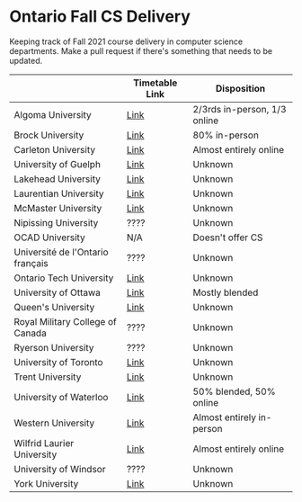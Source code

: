 # Ontario Fall CS Delivery
Keeping track of Fall 2021 course delivery in computer science departments. Make a pull request if there's something that needs to be updated.

|                                  | Timetable Link                                                                                                                | Disposition                  |
|----------------------------------|-------------------------------------------------------------------------------------------------------------------------------|------------------------------|
| Algoma University                | [Link](https://algomau.ca/course-schedules/)                                                                                  | 2/3rds in-person, 1/3 online |
| Brock University                 | [Link](https://brocku.ca/guides-and-timetables/timetables/?session=fw&type=ug&level=all&program=COSC)                         | 80% in-person                |
| Carleton University              | [Link](https://central.carleton.ca/prod/bwysched.p_select_term?wsea_code=EXT)                                                 | Almost entirely online       |
| University of Guelph             | [Link](https://webadvisor.uoguelph.ca/)                                                                                       | Unknown                      |
| Lakehead University              | [Link](https://www.lakeheadu.ca/timetable)                                                                                    | Unknown                      |
| Laurentian University            | [Link](https://selfservice.laurentian.ca/Student/Courses)                                                                     | Unknown                      |
| McMaster University              | [Link](https://applicants.mcmaster.ca/psp/prepprd/EMPLOYEE/PSFT_LS/c/COMMUNITY_ACCESS.CLASS_SEARCH.GBL?)                      | Unknown                      |
| Nipissing University             | ????                                                                                                                          | Unknown                      |
| OCAD University                  | N/A                                                                                                                           | Doesn't offer CS             |
| Université de l'Ontario français | ????                                                                                                                          | Unknown                      |
| Ontario Tech University          | [Link](https://ssp.mycampus.ca/StudentRegistrationSsb/ssb/term/termSelection?mode=search&mepCode=UOIT#Search%20for%20courses) | Unknown                      |
| University of Ottawa             | [Link](https://catalogue.uottawa.ca/en/courses/)                                                                              | Mostly blended               |
| Queen's University               | [Link](http://www.queensu.ca/registrar/solus-class-schedule)                                                                  | Unknown                      |
| Royal Military College of Canada | ????                                                                                                                          | Unknown                      |
| Ryerson University               | ????                                                                                                                          | Unknown                      |
| University of Toronto            | [Link](http://timetable.iit.artsci.utoronto.ca/)                                                                              | Unknown                      |
| Trent University                 | [Link](https://www.trentu.ca/WebAdvisor/WebAdvisor)                                                                           | Unknown                      |
| University of Waterloo           | [Link](https://classes.uwaterloo.ca/under.html)                                                                               | 50% blended, 50% online      |
| Western University               | [Link](https://studentservices.uwo.ca/secure/timetables/mastertt/ttindex.cfm)                                                 | Almost entirely in-person    |
| Wilfrid Laurier University       | [Link](https://loris.wlu.ca/register/ssb/registration/registration)                                                           | Almost entirely online       |
| University of Windsor            | ????                                                                                                                          | Unknown                      |
| York University                  | [Link](https://w2prod.sis.yorku.ca/Apps/WebObjects/cdm.woa/)                                                                  | Unknown                      |

